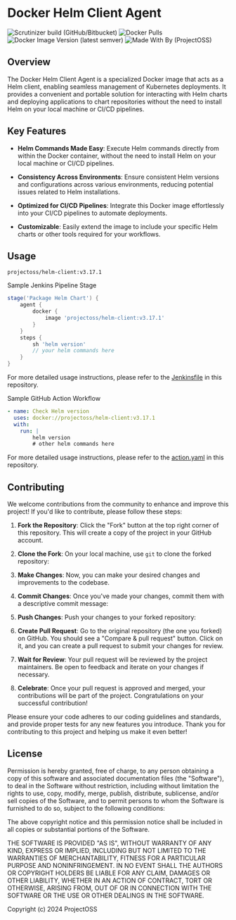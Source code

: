 # Docker Helm Client Agent

![Scrutinizer build (GitHub/Bitbucket)](https://img.shields.io/scrutinizer/build/g/open-source-srilanka/helm-client/main)
![Docker Pulls](https://img.shields.io/docker/pulls/projectoss/helm-client)
![Docker Image Version (latest semver)](https://img.shields.io/docker/v/projectoss/helm-client)
![Made With By (ProjectOSS)](https://img.shields.io/badge/made%20with%20love%20by-ProjectOSS-orange)

## Overview

The Docker Helm Client Agent is a specialized Docker image that acts as a Helm client, enabling seamless management of Kubernetes deployments. It provides a convenient and portable solution for interacting with Helm charts and deploying applications to chart repositories without the need to install Helm on your local machine or CI/CD pipelines.

## Key Features

- **Helm Commands Made Easy**: Execute Helm commands directly from within the Docker container, without the need to install Helm on your local machine or CI/CD pipelines.

- **Consistency Across Environments**: Ensure consistent Helm versions and configurations across various environments, reducing potential issues related to Helm installations.

- **Optimized for CI/CD Pipelines**: Integrate this Docker image effortlessly into your CI/CD pipelines to automate deployments.

- **Customizable**: Easily extend the image to include your specific Helm charts or other tools required for your workflows.

## Usage 

```
projectoss/helm-client:v3.17.1
```

Sample Jenkins Pipeline Stage

```groovy
stage('Package Helm Chart') {
    agent {
        docker {
            image 'projectoss/helm-client:v3.17.1'
        }
    }
    steps {
        sh 'helm version'
        // your helm commands here
    }
}

```
For more detailed usage instructions, please refer to the [Jenkinsfile](https://github.com/dinushchathurya/helm-client-chart/blob/master/Jenkinsfile) in this repository.

Sample GitHub Action Workflow

```yaml
- name: Check Helm version
  uses: docker://projectoss/helm-client:v3.17.1
  with:
    run: | 
        helm version
        # other helm commands here
```
For more detailed usage instructions, please refer to the [action.yaml](https://github.com/dinushchathurya/helm-client-chart/blob/master/.github/workflows/action.yaml) in this repository.

## Contributing

We welcome contributions from the community to enhance and improve this project! If you'd like to contribute, please follow these steps:

1. **Fork the Repository**: Click the "Fork" button at the top right corner of this repository. This will create a copy of the project in your GitHub account.

2. **Clone the Fork**: On your local machine, use `git` to clone the forked repository:

3. **Make Changes**: Now, you can make your desired changes and improvements to the codebase.

4. **Commit Changes**: Once you've made your changes, commit them with a descriptive commit message:

5. **Push Changes**: Push your changes to your forked repository:

6. **Create Pull Request**: Go to the original repository (the one you forked) on GitHub. You should see a "Compare & pull request" button. Click on it, and you can create a pull request to submit your changes for review.

7. **Wait for Review**: Your pull request will be reviewed by the project maintainers. Be open to feedback and iterate on your changes if necessary.

8. **Celebrate**: Once your pull request is approved and merged, your contributions will be part of the project. Congratulations on your successful contribution!

Please ensure your code adheres to our coding guidelines and standards, and provide proper tests for any new features you introduce. Thank you for contributing to this project and helping us make it even better!

## License

Permission is hereby granted, free of charge, to any person obtaining a copy of this software and associated documentation files (the "Software"), to deal in the Software without restriction, including without limitation the rights to use, copy, modify, merge, publish, distribute, sublicense, and/or sell copies of the Software, and to permit persons to whom the Software is furnished to do so, subject to the following conditions:

The above copyright notice and this permission notice shall be included in all copies or substantial portions of the Software.

THE SOFTWARE IS PROVIDED "AS IS", WITHOUT WARRANTY OF ANY KIND, EXPRESS OR IMPLIED, INCLUDING BUT NOT LIMITED TO THE WARRANTIES OF MERCHANTABILITY, FITNESS FOR A PARTICULAR PURPOSE AND NONINFRINGEMENT. IN NO EVENT SHALL THE AUTHORS OR COPYRIGHT HOLDERS BE LIABLE FOR ANY CLAIM, DAMAGES OR OTHER LIABILITY, WHETHER IN AN ACTION OF CONTRACT, TORT OR OTHERWISE, ARISING FROM, OUT OF OR IN CONNECTION WITH THE SOFTWARE OR THE USE OR OTHER DEALINGS IN THE SOFTWARE.

Copyright (c) 2024 ProjectOSS

